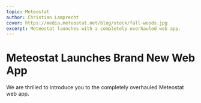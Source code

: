 ```yaml
---
topic: Meteostat
author: Christian Lamprecht
cover: https://media.meteostat.net/blog/stock/fall-woods.jpg
excerpt: Meteostat launches with a completely overhauled web app.
---
```


# Meteostat Launches Brand New Web App

We are thrilled to introduce you to the completely overhauled Meteostat web app.

